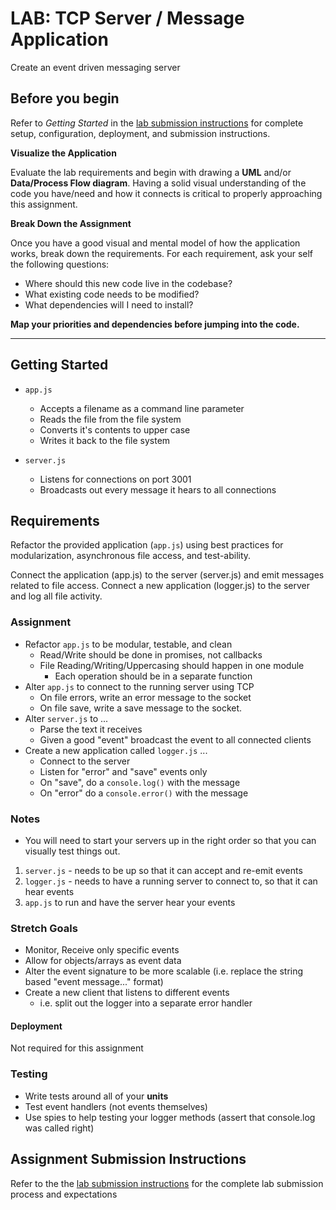 # LAB: TCP Server / Message Application

Create an event driven messaging server

## Before you begin
Refer to *Getting Started*  in the [lab submission instructions]((../../../reference/submission-instructions/labs/README.md)) for complete setup, configuration, deployment, and submission instructions.

**Visualize the Application**

Evaluate the lab requirements and begin with drawing a **UML** and/or **Data/Process Flow diagram**.  Having a solid visual understanding of the code you have/need and how it connects is critical to properly approaching this assignment.

**Break Down the Assignment**

Once you have a good visual and mental model of how the application works, break down the requirements. For each requirement, ask your self the following questions:

* Where should this new code live in the codebase?
* What existing code needs to be modified?
* What dependencies will I need to install?

**Map your priorities and dependencies before jumping into the code.**

---

## Getting Started

* `app.js` 
  * Accepts a filename as a command line parameter
  * Reads the file from the file system
  * Converts it's contents to upper case
  * Writes it back to the file system

* `server.js` 
  * Listens for connections on port 3001
  * Broadcasts out every message it hears to all connections

## Requirements

Refactor the provided application (`app.js`) using best practices for modularization, asynchronous file access, and test-ability.

Connect the application (app.js) to the server (server.js) and emit messages related to file access.  Connect a new application (logger.js) to the server and log all file activity.


### Assignment

* Refactor `app.js` to be modular, testable, and clean
  * Read/Write should be done in promises, not callbacks
  * File Reading/Writing/Uppercasing should happen in one module
    * Each operation should be in a separate function
* Alter `app.js` to connect to the running server using TCP
  * On file errors, write an error message to the socket
  * On file save, write a save message to the socket.
* Alter `server.js` to ... 
  * Parse the text it receives
  * Given a good "event" broadcast the event to all connected clients
* Create a new application called `logger.js` ...
  * Connect to the server
  * Listen for "error" and "save" events only
  * On "save", do a `console.log()` with the message
  * On "error" do a `console.error()` with the message
  
### Notes
* You will need to start your servers up in the right order so that you can visually test things out.

1. `server.js` - needs to be up so that it can accept and re-emit events
1. `logger.js` - needs to have a running server to connect to, so that it can hear events
1. `app.js` to run and have the server hear your events
  
### Stretch Goals
* Monitor, Receive only specific events
* Allow for objects/arrays as event data
* Alter the event signature to be more scalable (i.e. replace the string based "event message..." format)
* Create a new client that listens to different events
  * i.e. split out the logger into a separate error handler
  
#### Deployment
Not required for this assignment

### Testing
* Write tests around all of your **units**
* Test event handlers (not events themselves)
* Use spies to help testing your logger methods (assert that console.log was called right)


## Assignment Submission Instructions
Refer to the the [lab submission instructions]((../../../reference/submission-instructions/labs/README.md)) for the complete lab submission process and expectations
